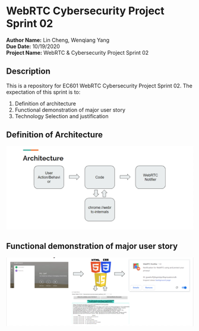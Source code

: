 # WebRTC Cybersecurity Project Sprint 02
**Author Name:** Lin Cheng, Wenqiang Yang\
**Due Date:** 10/19/2020\
**Project Name:** WebRTC & Cybersecurity Project Sprint 02

## Description

This is a repository for EC601 WebRTC Cybersecurity Project Sprint 02. The expectation of this sprint is to:
1. Definition of architecture
2. Functional demonstration of major user story
3. Technology Selection and justification


## Definition of Architecture

![Image of architecture](https://github.com/chengl11/WebRTC_Cybersecurity_Project/blob/master/sprint2/images/Architecture.png)



## Functional demonstration of major user story

![Image of architecture](https://github.com/chengl11/WebRTC_Cybersecurity_Project/blob/master/sprint2/images/User-story.png)
